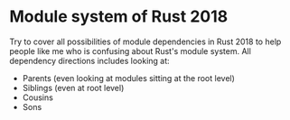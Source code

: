 # Module system of Rust 2018
Try to cover all possibilities of module dependencies in Rust 2018 to help people like me who is confusing about Rust's module system. All dependency directions includes looking at:

- Parents (even looking at modules sitting at the root level)
- Siblings (even at root level)
- Cousins
- Sons